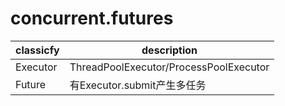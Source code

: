 # concurrent.futures

classicfy|description
---|---
Executor|ThreadPoolExecutor/ProcessPoolExecutor
Future|有Executor.submit产生多任务
